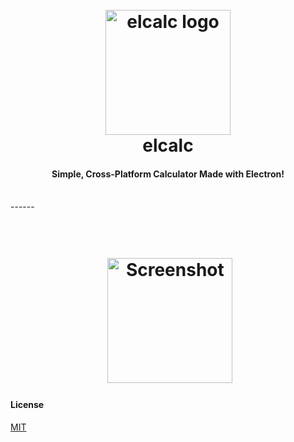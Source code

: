 <h1 align="center">
  <br>
  <a href="https://github.com/xxczaki/elcalc"><img src="https://raw.githubusercontent.com/xxczaki/elcalc/master/logo.png" alt="elcalc logo" width="200"></a>
  <br>
  elcalc
  <br>
</h1>

<h4 align="center">Simple, Cross-Platform Calculator Made with Electron!</h4>

<br>
------
<h1 align="center">
  <br>
  <a href="https://github.com/xxczaki/elcalc"><img src="https://raw.githubusercontent.com/xxczaki/elcalc/master/screenshot.png" alt="Screenshot" width="200"></a>
  <br>
</h1>

#### License

[MIT](https://opensource.org/licenses/MIT)
